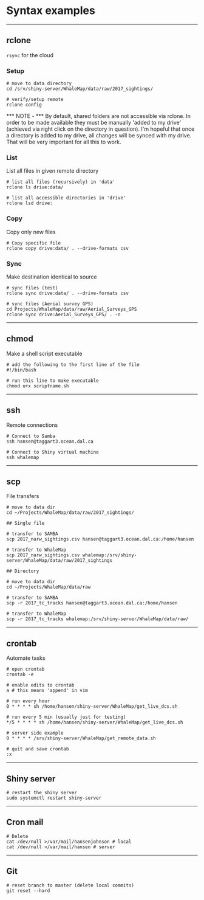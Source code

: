 # Syntax examples
***
## rclone
`rsync` for the cloud

### Setup

```
# move to data directory
cd /srv/shiny-server/WhaleMap/data/raw/2017_sightings/

# verify/setup remote
rclone config
```

*** NOTE - *** By default, shared folders are not accessible via rclone. In order to be made available they must be manually 'added to my drive' (achieved via right click on the directory in question). I'm hopeful that once a directory is added to my drive, all changes will be synced with my drive. That will be very important for all this to work.

### List
List all files in given remote directory

```
# list all files (recursively) in 'data'
rclone ls drive:data/

# list all accessible directories in 'drive'
rclone lsd drive:
```

### Copy
Copy only new files

```
# Copy specific file
rclone copy drive:data/ . --drive-formats csv

```

### Sync
Make destination identical to source

```
# sync files (test)
rclone sync drive:data/ . --drive-formats csv

# sync files (Aerial survey GPS)
cd Projects/WhaleMap/data/raw/Aerial_Surveys_GPS
rclone sync drive:Aerial_Surveys_GPS/ . -n
```

***

## chmod
Make a shell script executable

```
# add the following to the first line of the file
#!/bin/bash

# run this line to make executable
chmod u+x scriptname.sh
```

***

## ssh
Remote connections

```
# Connect to Samba
ssh hansen@taggart3.ocean.dal.ca

# Connect to Shiny virtual machine
ssh whalemap
```

***

## scp
File transfers

```
# move to data dir
cd ~/Projects/WhaleMap/data/raw/2017_sightings/

## Single file

# transfer to SAMBA
scp 2017_narw_sightings.csv hansen@taggart3.ocean.dal.ca:/home/hansen

# transfer to WhaleMap
scp 2017_narw_sightings.csv whalemap:/srv/shiny-server/WhaleMap/data/raw/2017_sightings

## Directory

# move to data dir
cd ~/Projects/WhaleMap/data/raw

# transfer to SAMBA
scp -r 2017_tc_tracks hansen@taggart3.ocean.dal.ca:/home/hansen

# transfer to WhaleMap
scp -r 2017_tc_tracks whalemap:/srv/shiny-server/WhaleMap/data/raw/
```
***

## crontab
Automate tasks

```
# open crontab
crontab -e

# enable edits to crontab
a # this means 'append' in vim

# run every hour
0 * * * * sh /home/hansen/shiny-server/WhaleMap/get_live_dcs.sh

# run every 5 min (usually just for testing)
*/5 * * * * sh /home/hansen/shiny-server/WhaleMap/get_live_dcs.sh

# server side example
0 * * * * /srv/shiny-server/WhaleMap/get_remote_data.sh

# quit and save crontab
:x
```
***
## Shiny server

```
# restart the shiny server
sudo systemctl restart shiny-server
```

***

## Cron mail

```
# Delete
cat /dev/null >/var/mail/hansenjohnson # local
cat /dev/null >/var/mail/hansen # server
```
***

## Git

```
# reset branch to master (delete local commits)
git reset --hard
```
